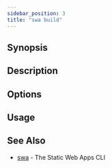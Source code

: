 ```yaml
---
sidebar_position: 3
title: "swa build"
---
```


## Synopsis

## Description

## Options

## Usage

## See Also

- [swa](docs/cli/swa) - The Static Web Apps CLI
